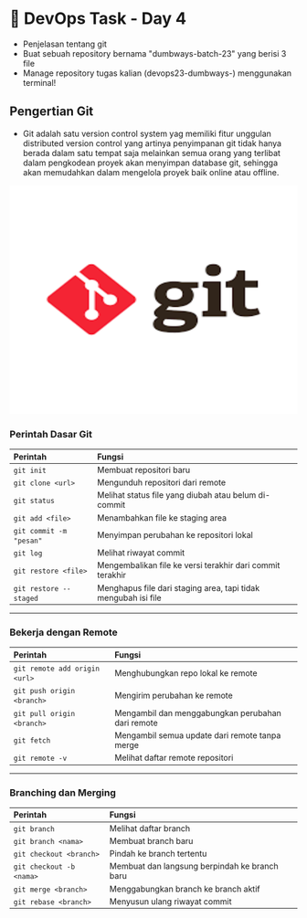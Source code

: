 # 📘 DevOps Task - Day 4

- Penjelasan tentang git
- Buat sebuah repository bernama "dumbways-batch-23" yang berisi 3 file
- Manage repository tugas kalian (devops23-dumbways-<nama>) menggunakan terminal!

## Pengertian Git

- Git adalah satu version control system yag memiliki fitur unggulan distributed version control yang artinya penyimpanan git tidak hanya berada dalam satu tempat saja melainkan semua orang yang terlibat dalam pengkodean proyek akan menyimpan database git, sehingga akan memudahkan dalam mengelola proyek baik online atau offline.

<img src="image.png" width="700" height="400" />

### Perintah Dasar Git

| Perintah                | Fungsi                                                         |
| :---------------------- | :------------------------------------------------------------- |
| `git init`              | Membuat repositori baru                                        |
| `git clone <url>`       | Mengunduh repositori dari remote                               |
| `git status`            | Melihat status file yang diubah atau belum di-commit           |
| `git add <file>`        | Menambahkan file ke staging area                               |
| `git commit -m "pesan"` | Menyimpan perubahan ke repositori lokal                        |
| `git log`               | Melihat riwayat commit                                         |
| `git restore <file>`    | Mengembalikan file ke versi terakhir dari commit terakhir      |
| `git restore --staged`  | Menghapus file dari staging area, tapi tidak mengubah isi file |

---

### Bekerja dengan Remote

| Perintah                      | Fungsi                                            |
| :---------------------------- | :------------------------------------------------ |
| `git remote add origin <url>` | Menghubungkan repo lokal ke remote                |
| `git push origin <branch>`    | Mengirim perubahan ke remote                      |
| `git pull origin <branch>`    | Mengambil dan menggabungkan perubahan dari remote |
| `git fetch`                   | Mengambil semua update dari remote tanpa merge    |
| `git remote -v`               | Melihat daftar remote repositori                  |

---

### Branching dan Merging

| Perintah                 | Fungsi                                        |
| :----------------------- | :-------------------------------------------- |
| `git branch`             | Melihat daftar branch                         |
| `git branch <nama>`      | Membuat branch baru                           |
| `git checkout <branch>`  | Pindah ke branch tertentu                     |
| `git checkout -b <nama>` | Membuat dan langsung berpindah ke branch baru |
| `git merge <branch>`     | Menggabungkan branch ke branch aktif          |
| `git rebase <branch>`    | Menyusun ulang riwayat commit                 |
